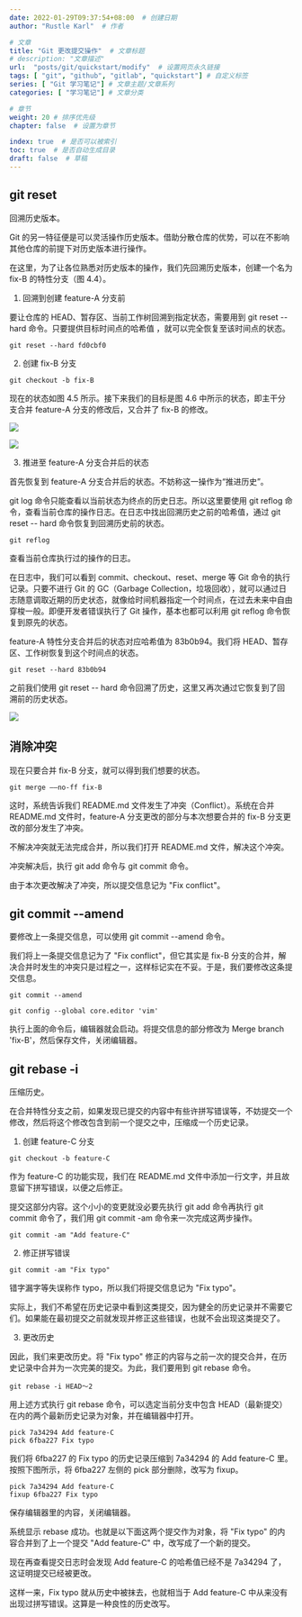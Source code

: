 ```yaml
---
date: 2022-01-29T09:37:54+08:00  # 创建日期
author: "Rustle Karl"  # 作者

# 文章
title: "Git 更改提交操作"  # 文章标题
# description: "文章描述"
url:  "posts/git/quickstart/modify"  # 设置网页永久链接
tags: [ "git", "github", "gitlab", "quickstart"] # 自定义标签
series: [ "Git 学习笔记"] # 文章主题/文章系列
categories: [ "学习笔记"] # 文章分类

# 章节
weight: 20 # 排序优先级
chapter: false  # 设置为章节

index: true  # 是否可以被索引
toc: true  # 是否自动生成目录
draft: false  # 草稿
---
```


## git reset

回溯历史版本。

Git 的另一特征便是可以灵活操作历史版本。借助分散仓库的优势，可以在不影响其他仓库的前提下对历史版本进行操作。

在这里，为了让各位熟悉对历史版本的操作，我们先回溯历史版本，创建一个名为 fix-B 的特性分支（图 4.4）。

1. 回溯到创建 feature-A 分支前

要让仓库的 HEAD、暂存区、当前工作树回溯到指定状态，需要用到 git reset --hard 命令。只要提供目标时间点的哈希值 ，就可以完全恢复至该时间点的状态。

```shell
git reset --hard fd0cbf0
```

2. 创建 fix-B 分支

```shell
git checkout -b fix-B
```

现在的状态如图 4.5 所示。接下来我们的目标是图 4.6 中所示的状态，即主干分支合并 feature-A 分支的修改后，又合并了 fix-B 的修改。

![](../assests/images/图4.5_当前fix-B分支的状态.png)

![](../assests/images/图4.6_fix-B分支的下一步目标.png)

3. 推进至 feature-A 分支合并后的状态

首先恢复到 feature-A 分支合并后的状态。不妨称这一操作为“推进历史”。

git log 命令只能查看以当前状态为终点的历史日志。所以这里要使用 git reflog 命令，查看当前仓库的操作日志。在日志中找出回溯历史之前的哈希值，通过 git reset -- hard 命令恢复到回溯历史前的状态。

```shell
git reflog
```

查看当前仓库执行过的操作的日志。

在日志中，我们可以看到 commit、checkout、reset、merge 等 Git 命令的执行记录。只要不进行 Git 的 GC（Garbage Collection，垃圾回收），就可以通过日志随意调取近期的历史状态，就像给时间机器指定一个时间点，在过去未来中自由穿梭一般。即便开发者错误执行了 Git 操作，基本也都可以利用 git reflog 命令恢复到原先的状态。

feature-A 特性分支合并后的状态对应哈希值为 83b0b94。我们将 HEAD、暂存区、工作树恢复到这个时间点的状态。

```shell
git reset --hard 83b0b94
```

之前我们使用 git reset -- hard 命令回溯了历史，这里又再次通过它恢复到了回溯前的历史状态。

![](../assests/images/图4.7_恢复历史后的状态.png)

## 消除冲突

现在只要合并 fix-B 分支，就可以得到我们想要的状态。

```shell
git merge ——no-ff fix-B
```

这时，系统告诉我们 README.md 文件发生了冲突（Conflict）。系统在合并 README.md 文件时，feature-A 分支更改的部分与本次想要合并的 fix-B 分支更改的部分发生了冲突。

不解决冲突就无法完成合并，所以我们打开 README.md 文件，解决这个冲突。

冲突解决后，执行 git add 命令与 git commit 命令。

由于本次更改解决了冲突，所以提交信息记为 "Fix conflict"。

## git commit --amend

要修改上一条提交信息，可以使用 git commit --amend 命令。

我们将上一条提交信息记为了 "Fix conflict"，但它其实是 fix-B 分支的合并，解决合并时发生的冲突只是过程之一，这样标记实在不妥。于是，我们要修改这条提交信息。

```shell
git commit --amend
```

```shell
git config --global core.editor 'vim'
```

执行上面的命令后，编辑器就会启动。将提交信息的部分修改为 Merge branch 'fix-B'，然后保存文件，关闭编辑器。

## git rebase -i

压缩历史。

在合并特性分支之前，如果发现已提交的内容中有些许拼写错误等，不妨提交一个修改，然后将这个修改包含到前一个提交之中，压缩成一个历史记录。

1. 创建 feature-C 分支

```shell
git checkout -b feature-C
```

作为 feature-C 的功能实现，我们在 README.md 文件中添加一行文字，并且故意留下拼写错误，以便之后修正。

提交这部分内容。这个小小的变更就没必要先执行 git add 命令再执行 git commit 命令了，我们用 git commit -am 命令来一次完成这两步操作。

```shell
git commit -am "Add feature-C"
```

2. 修正拼写错误

```shell
git commit -am "Fix typo"
```

错字漏字等失误称作 typo，所以我们将提交信息记为 "Fix typo"。

实际上，我们不希望在历史记录中看到这类提交，因为健全的历史记录并不需要它们。如果能在最初提交之前就发现并修正这些错误，也就不会出现这类提交了。

3. 更改历史

因此，我们来更改历史。将 "Fix typo" 修正的内容与之前一次的提交合并，在历史记录中合并为一次完美的提交。为此，我们要用到 git rebase 命令。

```shell
git rebase -i HEAD～2
```

用上述方式执行 git rebase 命令，可以选定当前分支中包含 HEAD（最新提交）在内的两个最新历史记录为对象，并在编辑器中打开。

```shell
pick 7a34294 Add feature-C
pick 6fba227 Fix typo
```

我们将 6fba227 的 Fix typo 的历史记录压缩到 7a34294 的 Add feature-C 里。按照下图所示，将 6fba227 左侧的 pick 部分删除，改写为 fixup。

```shell
pick 7a34294 Add feature-C
fixup 6fba227 Fix typo
```

保存编辑器里的内容，关闭编辑器。

系统显示 rebase 成功。也就是以下面这两个提交作为对象，将 "Fix typo" 的内容合并到了上一个提交 "Add feature-C" 中，改写成了一个新的提交。

现在再查看提交日志时会发现 Add feature-C 的哈希值已经不是 7a34294 了，这证明提交已经被更改。

这样一来，Fix typo 就从历史中被抹去，也就相当于 Add feature-C 中从来没有出现过拼写错误。这算是一种良性的历史改写。

